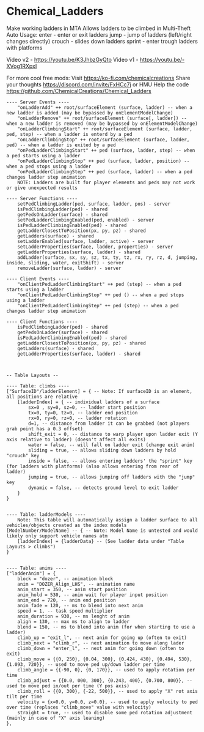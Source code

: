 # Chemical_Ladders
 Make working ladders in MTA 
 Allows ladders to be climbed in Multi-Theft Auto
 Usage:
  enter - enter or exit ladders
  jump - jump of ladders (left/right changes directly)
  crouch - slides down ladders
  sprint - enter trough ladders with platforms 

 Video v2 - https://youtu.be/K3JhbzGyQto
 Video v1 - https://youtu.be/-XVog1RXpxI
 

 For more cool free mods:
  Visit https://ko-fi.com/chemicalcreations
  Share your thoughts https://discord.com/invite/FxHCc7j or HMU
  Help the code https://github.com/ChemicalCreations/Chemical_Ladders

	---- Server Events ----
		"onLadderAdd" ++ root/surfaceElement (surface, ladder) -- when a new ladder is added (may be bypassed by onElementModelChange)
		"onLadderRemove" ++ root/surfaceElement (surface[, ladder]) -- when a new ladder is removed (may be bypassed by onElementModelChange)
		"onLadderClimbingStart" ++ root/surfaceElement (surface, ladder, ped, step) -- when a ladder is enterd by a ped
		"onLadderClimbingStop" ++ root/surfaceElement (surface, ladder, ped) -- when a ladder is exited by a ped
		"onPedLadderClimbingStart" ++ ped (surface, ladder, step) -- when a ped starts using a ladder
		"onPedLadderClimbingStop" ++ ped (surface, ladder, position) -- when a ped stops using a ladder
		"onPedLadderClimbingStep" ++ ped (surface, ladder) -- when a ped changes ladder step animation
		NOTE: Ladders are built for player elements and peds may not work or give unexpected results
  
	---- Server Functions ----
		setPedClimbingLadder(ped, surface, ladder, pos) - server
		isPedClimbingLadder(ped) - shared
		getPedsOnLadder(surface) - shared
		setPedLadderClimbingEnabled(ped, enabled) - server
		isPedLadderClimbingEnabled(ped) - shared
		getLadderClosestToPosition(px, py, pz) - shared
		getLadders(surface) - shared
		setLadderEnabled(surface, ladder, active) - server
		setLadderProperties(surface, ladder, properties) - server
		getLadderProperties(surface, ladder) - shared
		addLadder(surface, sx, sy, sz, tx, ty, tz, rx, ry, rz, d, jumping, inside, sliding, water, exitShift) - server
		removeLadder(surface, ladder) - server
  
	---- Client Events ----
		"onClientPedLadderClimbingStart" ++ ped (step) -- when a ped starts using a ladder
		"onClientPedLadderClimbingStop" ++ ped () -- when a ped stops using a ladder
		"onClientPedLadderClimbingStep" ++ ped (step) -- when a ped changes ladder step animation

	---- Client Functions ----
		isPedClimbingLadder(ped) - shared
		getPedsOnLadder(surface) - shared
		isPedLadderClimbingEnabled(ped) - shared
		getLadderClosestToPosition(px, py, pz) - shared
		getLadders(surface) - shared
		getLadderProperties(surface, ladder) - shared


  
	-- Table Layouts --

	---- Table: climbs ----
	["SurfaceID"/ladderElement] = { -- Note: If surfaceID is an element, all positions are relative
		[ladderIndex] = { -- individual ladders of a surface
			sx=0 , sy=0, sz=0, -- ladder start position
			tx=0, ty=0, tz=0, -- ladder end position
			rx=0, ry=0, rz=0, -- ladder rotation
			d=1, -- distance from ladder it can be grabbed (not players grab point has a 0.3 offset)
			shift_exit = 0, -- distance to warp player upon ladder exit (Y axis relative to ladder) (doesn't affect all exits)
			water = false, -- will fall on ladder exit (change exit anim)
			sliding = true, -- allows sliding down ladders by hold "crouch" key
			inside = false, -- allows entering ladders' the "sprint" key (for ladders with platforms) (also allows entering from rear of ladder)
			jumping = true, -- allows jumping off ladders with the "jump" key
			dynamic = false, -- detects ground level to exit ladder
		}
	}


	---- Table: ladderModels ----
		Note: This table will automatically assign a ladder surface to all vehicles/objects created as the index models
	[ModelNumber/ModelName] -- { -- Note: Model Name is untested and would likely only support vehicle names atm
		[ladderIndex] = {ladderData} -- (See ladder data under "Table Layouts > climbs")
	}


	---- Table: anims ----
	["ladderAnim"] = {
		block = "dozer", -- animation block
		anim = "DOZER_Align_LHS", -- animation name
		anim_start = 350, -- anim start position
		anim_hold = 530, -- anim wait for player input position
		anim_end = 720, -- anim end position
		anim_fade = 120, -- ms to blend into next anim
		speed = 1, -- task speed multiplier
		anim_duration = 930, -- ms lenght of anim
		align = 130, -- max ms to align to ladder 
		blend = 150, -- ms to blend into anim (for when starting to use a ladder)
		climb_up = "exit_l", -- next anim for going up (often to exit)
		climb_next = "climb_r", -- next animation to move along lader
		climb_down = "enter_l", -- next anim for going down (often to exit)
		climb_move = {{0, 250}, {0.04, 300}, {0.424, 430}, {0.494, 530}, {1.093, 720}}, -- used to move ped up/down ladder per time
		climb_angle = {{-90, 0}, {0, 170}}, -- used to apply rotation per time
		climb_adjust = {{0.0, 000, 300}, {0.243, 400}, {0.700, 800}}, -- used to move ped in/out per time (Y pos axis)
		climb_roll = {{0, 300}, {-22, 500}}, -- used to apply "X" rot axis tilt per time
		velocity = {x=0.0, y=0.0, z=0.0}, -- used to apply velocity to ped over time (replaces "climb_move" value with velocity)
		straight = true, -- used to disable some ped rotation adjustment (mainly in case of "X" axis leaning)
	},